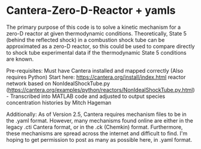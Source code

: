 # Cantera-Zero-D-Reactor + yamls


The primary purpose of this code is to solve a kinetic mechanism for a zero-D reactor at given thermodynamic conditions.
Theoretically, State 5 (behind the reflected shock) in a combustion shock tube can be approximated as a zero-D reactor, so this could be used to compare directly to shock tube experimental data if the thermodynamic State 5 conditions are known.

Pre-requisites:
Must have Cantera installed and mapped correctly (Also requires Python)
Start here: https://cantera.org/install/index.html
reactor network based on NonIdealShockTube.py (https://cantera.org/examples/python/reactors/NonIdealShockTube.py.html) - Transcribed into MATLAB code and adjusted to output species concentration histories by Mitch Hageman

Additionally:
As of Version 2.5, Cantera requires mechanism files to be in the .yaml format.  However, many mechanisms found online are either in the legacy .cti Cantera format, or in the .ck (Chemkin) format.  Furthermore, these mechanisms are spread across the internet and difficult to find.  I'm hoping to get permission to post as many as possible here, in .yaml format. 

